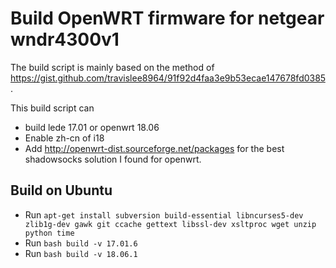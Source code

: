 # Build OpenWRT firmware for netgear wndr4300v1

The build script is mainly based on the method of <https://gist.github.com/travislee8964/91f92d4faa3e9b53ecae147678fd0385>.

This build script can 

* build lede 17.01 or openwrt 18.06
* Enable zh-cn of i18
* Add <http://openwrt-dist.sourceforge.net/packages> for the best shadowsocks solution I found for openwrt.

## Build on Ubuntu

- Run `apt-get install subversion build-essential libncurses5-dev zlib1g-dev gawk git ccache gettext libssl-dev xsltproc wget unzip python time`
- Run `bash build -v 17.01.6`
- Run `bash build -v 18.06.1`
